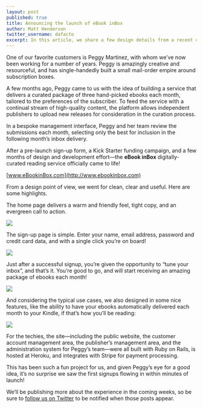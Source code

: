```yaml
---
layout: post
published: true
title: Announcing the launch of eBook inBox
author: Matt Henderson
twitter_username: dafacto
excerpt: In this article, we share a few design details from a recent customer project, eBook inBox.
---
```


One of our favorite customers is Peggy Martinez, with whom we’ve now been working for a number of years. Peggy is amazingly creative and resourceful, and has single-handedly built a small mail-order empire around subscription boxes.

A few months ago, Peggy came to us with the idea of building a service that delivers a curated package of three hand-picked ebooks each month, tailored to the preferences of the subscriber. To feed the service with a continual stream of high-quality content, the platform allows independent publishers to upload new releases for consideration in the curation process.

In a bespoke management interface, Peggy and her team review the submissions each month, selecting only the best for inclusion in the following month’s inbox delivery.

After a pre-launch sign-up form, a Kick Starter funding campaign, and a few months of design and development effort—the **eBook inBox** digitally-curated reading service officially came to life!

[www.eBookinBox.com](http://www.ebookinbox.com)

From a design point of view, we went for clean, clear and useful. Here are some highlights.

The home page delivers a warm and friendly feel, tight copy, and an evergreen call to action.

![](http://files.makaluinc.com/uploads/home.png)

The sign-up page is simple. Enter your name, email address, password and credit card data, and with a single click you’re on board!

![](http://files.makaluinc.com/uploads/signup.png)

Just after a successful signup, you’re given the opportunity to “tune your inbox”, and that’s it. You’re good to go, and will start receiving an amazing package of ebooks each month!

![](http://files.makaluinc.com/uploads/tune.gif)

And considering the typical use cases, we also designed in some nice features, like the ability to have your ebooks automatically delivered each month to your Kindle, if that’s how you’ll be reading:

![](http://files.makaluinc.com/uploads/kindle.png)

For the techies, the site—including the public website, the customer account management area, the publisher’s management area, and the administration system for Peggy’s team—were all built with Ruby on Rails, is hosted at Heroku, and integrates with Stripe for payment processing.

This has been such a fun project for us, and given Peggy’s eye for a good idea, it’s no surprise we saw the first signups flowing in within minutes of launch! 

We’ll be publishing more  about the experience in the coming weeks, so be sure to [follow us on Twitter](http://twitter.com/makalu) to be notified when those posts appear.

